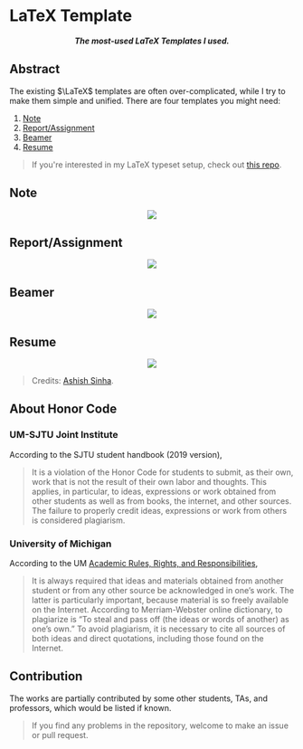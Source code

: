 # LaTeX Template

<p align="center"><b><i>
	The most-used LaTeX Templates I used.
</i></b></p>

## Abstract

The existing $\LaTeX$ templates are often over-complicated, while I try to make them simple and unified. There are four templates you might need:

1. [Note](#note)
2. [Report/Assignment](#reportassignment)
3. [Beamer](#beamer)
4. [Resume](#resume)

> If you're interested in my LaTeX typeset setup, check out [this repo](https://github.com/sleepymalc/VSCode-LaTeX-Inkscape).

## Note

<p align="center">
	<img src="https://github.com/sleepymalc/LaTeX-Template/blob/main/demo/note.png"/>
</p>

## Report/Assignment

<p align="center">
	<img src="https://github.com/sleepymalc/LaTeX-Template/blob/main/demo/report.png"/>
</p>

## Beamer

<p align="center">
	<img src="https://github.com/sleepymalc/LaTeX-Template/blob/main/demo/beamer.png"/>
</p>

## Resume

<p align="center">
	<img src="https://github.com/sleepymalc/LaTeX-Template/blob/main/demo/resume.png"/>
</p>

> Credits: [Ashish Sinha](https://www.overleaf.com/articles/ashish-sinhas-curriculum-vitae/rhcjpcxjjbyj).

## About Honor Code

### UM-SJTU Joint Institute

According to the SJTU student handbook (2019 version),

> It is a violation of the Honor Code for students to submit, as their own, work that is not the result of their own labor and thoughts. This applies, in particular, to ideas, expressions or work obtained from other students as well as from books, the internet, and other sources. The failure to properly credit ideas, expressions or work from others is considered plagiarism.

### University of Michigan

According to the UM [Academic Rules, Rights, and Responsibilities](https://bulletin.engin.umich.edu/rules/),

> It is always required that ideas and materials obtained from another student or from any other source be acknowledged in one’s work. The latter is particularly important, because material is so freely available on the Internet. According to Merriam-Webster online dictionary, to plagiarize is “To steal and pass off (the ideas or words of another) as one’s own.” To avoid plagiarism, it is necessary to cite all sources of both ideas and direct quotations, including those found on the Internet.

## Contribution

The works are partially contributed by some other students, TAs, and professors, which would be listed if known.
> If you find any problems in the repository, welcome to make an issue or pull request.
